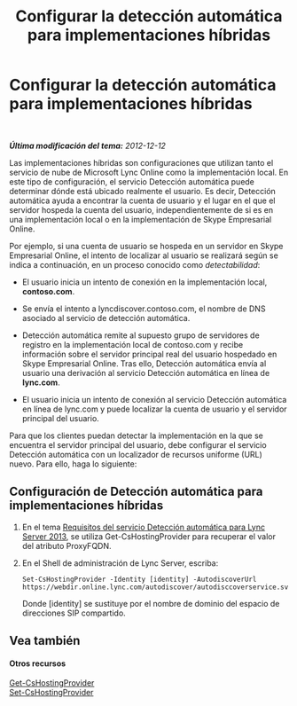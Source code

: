 ﻿---
title: Configurar la detección automática para implementaciones híbridas
TOCTitle: Configurar la detección automática para implementaciones híbridas
ms:assetid: ca605e62-181c-42ca-80a1-e37e610f8277
ms:mtpsurl: https://technet.microsoft.com/es-es/library/JJ945653(v=OCS.15)
ms:contentKeyID: 52061761
ms.date: 01/07/2017
mtps_version: v=OCS.15
ms.translationtype: HT
---

# Configurar la detección automática para implementaciones híbridas

 

_**Última modificación del tema:** 2012-12-12_

Las implementaciones híbridas son configuraciones que utilizan tanto el servicio de nube de Microsoft Lync Online como la implementación local. En este tipo de configuración, el servicio Detección automática puede determinar dónde está ubicado realmente el usuario. Es decir, Detección automática ayuda a encontrar la cuenta de usuario y el lugar en el que el servidor hospeda la cuenta del usuario, independientemente de si es en una implementación local o en la implementación de Skype Empresarial Online.

Por ejemplo, si una cuenta de usuario se hospeda en un servidor en Skype Empresarial Online, el intento de localizar al usuario se realizará según se indica a continuación, en un proceso conocido como *detectabilidad*:

  - El usuario inicia un intento de conexión en la implementación local, **contoso.com**.

  - Se envía el intento a lyncdiscover.contoso.com, el nombre de DNS asociado al servicio de detección automática.

  - Detección automática remite al supuesto grupo de servidores de registro en la implementación local de contoso.com y recibe información sobre el servidor principal real del usuario hospedado en Skype Empresarial Online. Tras ello, Detección automática envía al usuario una derivación al servicio Detección automática en línea de **lync.com**.

  - El usuario inicia un intento de conexión al servicio Detección automática en línea de lync.com y puede localizar la cuenta de usuario y el servidor principal del usuario.

Para que los clientes puedan detectar la implementación en la que se encuentra el servidor principal del usuario, debe configurar el servicio Detección automática con un localizador de recursos uniforme (URL) nuevo. Para ello, haga lo siguiente:

## Configuración de Detección automática para implementaciones híbridas

1.  En el tema [Requisitos del servicio Detección automática para Lync Server 2013](lync-server-2013-autodiscover-service-requirements.md), se utiliza Get-CsHostingProvider para recuperar el valor del atributo ProxyFQDN.

2.  En el Shell de administración de Lync Server, escriba:
    
        Set-CsHostingProvider -Identity [identity] -AutodiscoverUrl https://webdir.online.lync.com/autodiscover/autodisccoverservice.svc/root
    
    Donde \[identity\] se sustituye por el nombre de dominio del espacio de direcciones SIP compartido.

## Vea también

#### Otros recursos

[Get-CsHostingProvider](https://docs.microsoft.com/en-us/powershell/module/skype/Get-CsHostingProvider)  
[Set-CsHostingProvider](set-cshostingprovider.md)

